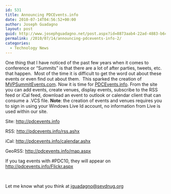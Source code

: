 ```yaml
---
id: 531
title: Announcing PDCEvents.info
date: 2010-07-14T04:56:52+00:00
author: Joseph Guadagno
layout: post
guid: http://www.josephguadagno.net/post.aspx?id=8873aab4-22ad-4883-b6c1-9fc3681d40f9
permalink: /2010/07/14/announcing-pdcevents-info-2/
categories:
  - Technology News
---
```

<p>One thing that I have noticed of the past few years when it comes to conference or “Summits” is that there are a lot of after parties, tweets, etc. that happen.&#160; Most of the time it is difficult to get the word out about these events or even find out about them.&#160; This sparked the creation of <a href="http://www.mvpsummitevents.com">MVPSummitEvents.com</a>. Now it is time for <a href="http://pdcevents.info">PDCEvents.info</a>. From the site you can add events, create venues, display events, subscribe to the RSS feed or iCal feed, download an event to outlook or calendar client that can consume a .VCS file. <strong>Note</strong>: the creation of events and venues requires you to sign in using your Windows Live Id account, no information from Live is used within our site.</p>  <p>Site: <a href="http://pdcevents.info">http://pdcevents.info</a> </p>  <p>RSS: <a title="http://pdcevents.info/rss.ashx" href="http://pdcevents.info/rss.ashx">http://pdcevents.info/rss.ashx</a></p>  <p>iCal: <a title="http://pdcevents.info/calendar.ashx" href="http://pdcevents.info/calendar.ashx">http://pdcevents.info/calendar.ashx</a></p>  <p>GeoRSS: <a title="http://pdcevents.info/map.aspx" href="http://pdcevents.info/map.aspx">http://pdcevents.info/map.aspx</a></p>  <p>If you tag events with #PDC10, they will appear on <a title="http://pdcevents.info/Flickr.aspx" href="http://pdcevents.info/Flickr.aspx">http://pdcevents.info/Flickr.aspx</a></p>  <p>&#160;</p>  <p>Let me know what you think at <a href="mailto:jguadagno@sevdnug.org?subject=PDCEvents">jguadagno@sevdnug.org</a></p>